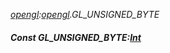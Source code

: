 _[opengl](../../modules/opengl/opengl-module.md):[opengl](../../modules/opengl/opengl-module.md).GL\_UNSIGNED\_BYTE_
##### Const GL\_UNSIGNED\_BYTE:[Int](../../modules/wonkey/wonkey-types-int.md)
